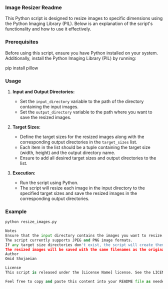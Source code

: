 ### Image Resizer Readme

This Python script is designed to resize images to specific dimensions using the Python Imaging Library (PIL). Below is an explanation of the script's functionality and how to use it effectively.

### Prerequisites

Before using this script, ensure you have Python installed on your system. Additionally, install the Python Imaging Library (PIL) by running:

pip install pillow


### Usage

1. **Input and Output Directories:**
   - Set the `input_directory` variable to the path of the directory containing the input images.
   - Set the `output_directory` variable to the path where you want to save the resized images.

2. **Target Sizes:**
   - Define the target sizes for the resized images along with the corresponding output directories in the `target_sizes` list.
   - Each item in the list should be a tuple containing the target size (width, height) and the output directory name.
   - Ensure to add all desired target sizes and output directories to the list.

3. **Execution:**
   - Run the script using Python.
   - The script will resize each image in the input directory to the specified target sizes and save the resized images in the corresponding output directories.

### Example

```python
python resize_images.py

Notes
Ensure that the input directory contains the images you want to resize.
The script currently supports JPEG and PNG image formats.
If any target size directories don't exist, the script will create them automatically.
The resized images will be saved with the same filenames as the original images in their respective output directories.
Author
Omid Shojaeian

License
This script is released under the [License Name] license. See the LICENSE file for details.

Feel free to copy and paste this content into your README file as needed. Let me know if you need further assistance!
